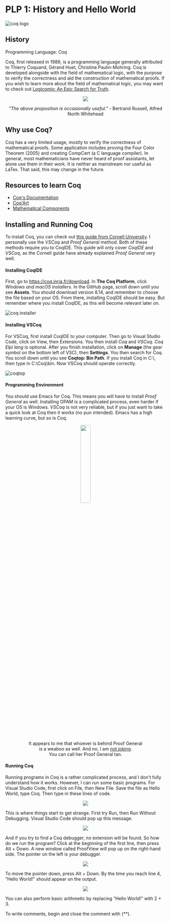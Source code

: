 # PLP 1: History and Hello World
![coq logo](https://user-images.githubusercontent.com/69715622/155648126-cd417df1-1c22-4d99-839b-db7e0bf79c53.png)

## History
Programming Language: *Coq*

Coq, first released in 1989, is a programming language generally attributed to Thierry Coquand, Gérand Huet, Christine Paulin-Mohring. Coq is developed alongside with the field of mathematical logic, with the purpose to verify the correctness and aid the construction of mathematical proofs. If you wish to learn more about the field of mathematical logic, you may want to check out [Logicomix: An Epic Search for Truth](https://readcomiconline.li/Comic/Logicomix/TPB?id=124918).

<p align="center">
  <img src="https://user-images.githubusercontent.com/69715622/155842197-c2bb62cd-8365-40e1-9c2d-b983f2f19df0.png" />
</p>
<p align="center">
  <i>"The above proposition is occasionally useful."</i> - Bertrand Russell, Alfred North Whitehead
</p>

## Why use Coq?

Coq has a very limited usage, mostly to verify the correctness of mathematical proofs. Some application includes proving the Four Color Theorem (2005) and creating CompCert (a C language compiler). In general, most mathematicians have never heard of proof assistants, let alone use them in their work. It is neither as mainstream nor useful as LaTex. That said, this may change in the future.

## Resources to learn Coq
- [Coq's Documentation](https://coq.inria.fr/distrib/current/refman/index.html)
- [Coq'Art](http://www.cse.chalmers.se/research/group/logic/TypesSS05/resources/coq/CoqArt/)
- [Mathematical Components](https://math-comp.github.io/#:~:text=Mathematical%20Components%20are%20libraries%20of,(Feit%2DThompson)%20Theorem.)

## Installing and Running Coq
To install Coq, you can check out [this guide from Cornell University](https://www.cs.cornell.edu/courses/cs4160/2020sp/install_coq.html). I personally use the <i>VSCoq</i> and <i>Proof General</i> method. Both of these methods require you to CoqIDE. This guide will only cover *CoqIDE* and *VSCoq*, as the Cornell guide have already explained *Proof General* very well.

#### Installing CoqIDE
First, go to https://coq.inria.fr/download. In **The Coq Platform**, click *Windows and macOS installers*. In the GitHub page, scroll down until you see **Assets**. You should download version 8.14, and remember to choose the file based on your OS. From there, installing CoqIDE should be easy. But remember where you install CoqIDE, as this will become relevant later on.

![coq installer](https://user-images.githubusercontent.com/69715622/155843457-c8f74942-cccb-4591-a316-7257b536913e.JPG)

#### Installing VSCoq
For VSCoq, first install CoqIDE to your computer. Then go to Visual Studio Code, click on View, then Extensions. You then install *Coq* and *VSCoq*. *Coq Elpi lang* is optional. After you finish installation, click on **Manage** (the gear symbol on the bottom left of VSC), then **Settings**. You then search for Coq. You scroll down until you see **Coqtop: Bin Path**. If you install Coq in C:\\, then type in C:\Coq\bin. Now VSCoq should operate correctly.

![coqtop](https://user-images.githubusercontent.com/69715622/155843603-a69edb6a-a73e-48f9-a247-826e35c6d1b6.JPG)

#### Programming Environment
You should use Emacs for Coq. This means you will have to install *Proof General* as well. Installing OPAM is a complicated process, even harder if your OS is Windows. *VSCoq* is not very reliable, but if you just want to take a quick look at Coq then it works (no pun intended). Emacs has a high learning curve, but so is Coq. 
<p align="center">
  <img src="https://user-images.githubusercontent.com/69715622/155843937-cef2e03c-a12e-4557-a743-4b984aee2409.png" width="25%" height="25%" />
</p>
<p align="center">
It appears to me that whoever is behind Proof General<br> is a weaboo as well. And no, I am <a href="https://github.com/yoshihiro503/generaltan">not <a href="http://proofcafe.org/wiki/Generaltan">joking</a>.<br> You can call her Proof General tan.
</p>

#### Running Coq
Running programs in Coq is a rather complicated process, and I don’t fully understand how it works. However, I can run some basic programs.
For Visual Studio Code, first click on File, then New File. Save the file as Hello World, type Coq. Then type in these lines of code.
  
<p align="center">
  <img src="https://user-images.githubusercontent.com/69715622/155844559-3beba53d-f012-40e5-8be3-5c869c8a5dd0.JPG" />
</p>

This is where things start to get strange. First try Run, then Run Without Debugging. Visual Studio Code should pop up this message.

<p align="center">
  <img src="https://user-images.githubusercontent.com/69715622/155844606-ec78a10b-4548-43e9-a6dd-835aab646203.JPG" />
</p>

And if you try to find a Coq debugger, no extension will be found. So how do we run the program? 
Click at the beginning of the first line, then press Alt + Down. A new window called ProofView will pop up on the right-hand side. 
The pointer on the left is your debugger.

<p align="center">
  <img src="https://user-images.githubusercontent.com/69715622/155844691-6fbd921b-2c9e-49a2-9920-955ce70f5cf9.JPG" />
</p>

To move the pointer down, press Alt + Down. By the time you reach line 4, “Hello World!" should appear on the output.

<p align="center">
  <img src="https://user-images.githubusercontent.com/69715622/155844726-619a6cef-78b3-4add-abb4-2daf1893bec7.JPG" />
</p>

You can also perform basic arithmetic by replacing “Hello World!” with 2 + 3.
  
To write comments, begin and close the comment with (**).
